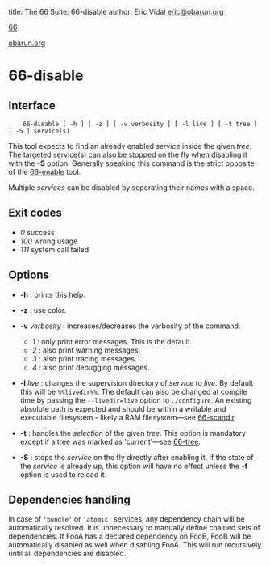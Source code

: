 title: The 66 Suite: 66-disable
author: Eric Vidal <eric@obarun.org>

[66](index.html)

[obarun.org](https://web.obarun.org)

# 66-disable

## Interface

```
    66-disable [ -h ] [ -z ] [ -v verbosity ] [ -l live ] [ -t tree ] [ -S ] service(s)
```

This tool expects to find an already enabled *service* inside the given *tree*. The targeted service(s) can also be stopped on the fly when disabling it with the **-S** option. Generally speaking this command is the strict opposite of the [66-enable](66-enable.html) tool. 

Multiple *services* can be disabled by seperating their names with a space.

## Exit codes

- *0* success
- *100* wrong usage
- *111* system call failed

## Options

- **-h** : prints this help.

- **-z** : use color.

- **-v** *verbosity* : increases/decreases the verbosity of the command.
    * *1* : only print error messages. This is the default.
    * *2* : also print warning messages.
    * *3* : also print tracing messages.
    * *4* : also print debugging messages.

- **-l** *live* : changes the supervision directory of *service* to *live*. By default this will be `%%livedir%%`. The default can also be changed at compile time by passing the `--livedir=live` option to `./configure`. An existing absolute path is expected and should be within a writable and executable filesystem - likely a RAM filesystem—see [66-scandir](66-scandir.html).

- **-t** : handles the *selection* of the given *tree*. This option is mandatory except if a tree was marked as 'current'—see [66-tree](66-tree.html).

- **-S** : stops the *service* on the fly directly after enabling it. If the state of the *service* is already up, this option will have no effect unless the **-f** option is used to reload it.

## Dependencies handling

In case of `'bundle'` or `'atomic'` services, any dependency chain will be automatically resolved. It is unnecessary to manually define chained sets of dependencies. If FooA has a declared dependency on FooB, FooB will be automatically disabled as well when disabling FooA. This will run recursively until all dependencies are disabled.
